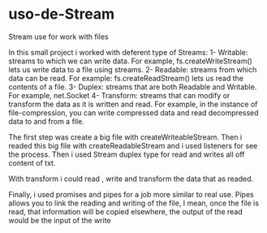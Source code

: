 # uso-de-Stream
 Stream use for work with files

In this small project i worked with deferent type of Streams:
1- Writable: streams to which we can write data. For example, fs.createWriteStream() lets us write data to a file using streams.
2- Readable: streams from which data can be read. For example: fs.createReadStream() lets us read the contents of a file.
3- Duplex: streams that are both Readable and Writable. For example, net.Socket
4- Transform: streams that can modify or transform the data as it is written and read. For example, in the instance of file-compression, you can write compressed data and read decompressed data to and from a file.

The first step was create a big file with createWriteableStream. Then i readed this big file with createReadableStream and i used listeners for see the process. Then i used Stream duplex type for read and writes all off content of txt.

With transform i could read , write and transform the data that as readed.

Finally, i used promises and pipes for a job more similar to real use. Pipes allows you to link the reading and writing of the file, I mean, once the file is read, that information will be copied elsewhere, the output of the read would be the input of the write
 
